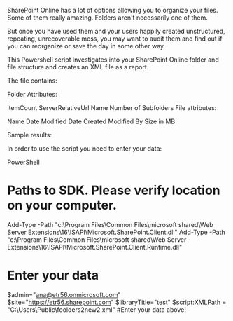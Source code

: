 SharePoint Online has a lot of options allowing you to organize your files. Some of them really amazing. Folders aren't necessarily one of them. 

But once you have used them and your users happily created unstructured, repeating, unrecoverable mess, you may want to audit them and find out if you can reorganize or save the day in some other way.

This Powershell script investigates into your SharePoint Online folder and file structure and creates an XML file as a report.

The file contains:

Folder Attributes:

itemCount
ServerRelativeUrl
Name
Number of Subfolders
File attributes:

Name
Date Modified
Date Created
Modified By
Size in MB
 

Sample results:

 

 

 

In order to use the script you need to enter your data:

 

PowerShell
# Paths to SDK. Please verify location on your computer. 
 
Add-Type -Path "c:\Program Files\Common Files\microsoft shared\Web Server Extensions\16\ISAPI\Microsoft.SharePoint.Client.dll" 
Add-Type -Path "c:\Program Files\Common Files\microsoft shared\Web Server Extensions\16\ISAPI\Microsoft.SharePoint.Client.Runtime.dll"  
 
 
# Enter your data 
$admin="ana@etr56.onmicrosoft.com" 
$site="https://etr56.sharepoint.com" 
$libraryTitle="test" 
$script:XMLPath = "C:\Users\Public\foolders2new2.xml" 
#Enter your data above! 
 
